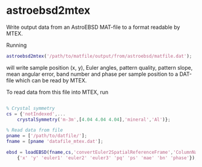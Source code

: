 # astroebsd2mtex

Write output data from an AstroEBSD MAT-file to a format readable by MTEX.

Running

```matlab
astroebsd2mtex('/path/to/matfile/output/from/astroebsd/matfile.dat');
```

will write sample position (x, y), Euler angles, pattern quality, pattern slope, mean angular error, band number and phase per sample position to a DAT-file which can be read by MTEX.

To read data from this file into MTEX, run

```matlab

% Crystal symmetry
cs = {'notIndexed',...
    crystalSymmetry('m-3m',[4.04 4.04 4.04],'mineral','Al')};

% Read data from file
pname = ['/path/to/datfile/'];
fname = [pname 'datafile_mtex.dat'];

ebsd = loadEBSD(fname,cs,'convertEuler2SpatialReferenceFrame','ColumnNames',...
    {'x' 'y' 'euler1' 'euler2' 'euler3' 'pq' 'ps' 'mae' 'bn' 'phase'});
```
